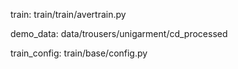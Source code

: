 train:  train/train/avertrain.py

demo_data: data/trousers/unigarment/cd_processed

train_config: train/base/config.py
